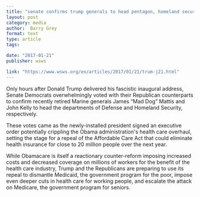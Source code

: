 ```yaml
---
title: "senate confirms trump generals to head pentagon, homeland security."
layout: post
category: media
author:  Barry Grey 
format: text
type: article
tags: 

date: "2017-01-21"
publisher: wsws

link: "https://www.wsws.org/en/articles/2017/01/21/trum-j21.html"
---
```


Only hours after Donald Trump delivered his fascistic inaugural address, Senate
Democrats overwhelmingly voted with their Republican counterparts to confirm
recently retired Marine generals James “Mad Dog” Mattis and John Kelly to head
the departments of Defense and Homeland Security, respectively.

These votes came as the newly-installed president signed an executive order
potentially crippling the Obama administration's health care overhaul, setting
the stage for a repeal of the Affordable Care Act that could eliminate health
insurance for close to 20 million people over the next year.

While Obamacare is itself a reactionary counter-reform imposing increased costs
and decreased coverage on millions of workers for the benefit of the health
care industry, Trump and the Republicans are preparing to use its repeal to
dismantle Medicaid, the government program for the poor, impose even deeper
cuts in health care for working people, and escalate the attack on Medicare,
the government program for seniors.
